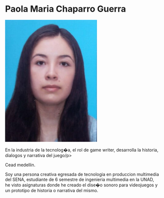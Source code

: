 <h1>Paola Maria Chaparro Guerra </h1>
<img src="/Paola chaparro/fotoPaolachaparro.png" alt="foto fondo azul estudiante" width="300" height="400"> 
<p>En la industria de la tecnolog�a, el rol de game writer, desarrolla la historia, dialogos y narrativa del juego/p> 
<p>Cead medellin.</p> 
<p>Soy una persona creativa egresada de tecnologia en produccion multimedia del SENA, estudiante de 6 semestre de ingenieria multimedia en la UNAD, he visto asignaturas donde he creado el dise�o sonoro para videojuegos y un prototipo de historia o narrativa del mismo.</p> 